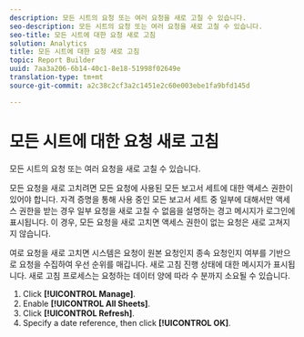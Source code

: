 ```yaml
---
description: 모든 시트의 요청 또는 여러 요청을 새로 고칠 수 있습니다.
seo-description: 모든 시트의 요청 또는 여러 요청을 새로 고칠 수 있습니다.
seo-title: 모든 시트에 대한 요청 새로 고침
solution: Analytics
title: 모든 시트에 대한 요청 새로 고침
topic: Report Builder
uuid: 7aa3a206-6b14-40c1-8e18-51998f02649e
translation-type: tm+mt
source-git-commit: a2c38c2cf3a2c1451e2c60e003ebe1fa9bfd145d

---
```



# 모든 시트에 대한 요청 새로 고침

모든 시트의 요청 또는 여러 요청을 새로 고칠 수 있습니다.

모든 요청을 새로 고치려면 모든 요청에 사용된 모든 보고서 세트에 대한 액세스 권한이 있어야 합니다. 자격 증명을 통해 사용 중인 모든 보고서 세트 중 일부에 대해서만 액세스 권한을 받는 경우 일부 요청을 새로 고칠 수 없음을 설명하는 경고 메시지가 로그인에 표시됩니다. 이 경우, 모든 요청을 새로 고치면 액세스 권한이 없는 요청은 새로 고쳐지지 않습니다.

여로 요청을 새로 고치면 시스템은 요청이 원본 요청인지 종속 요청인지 여부를 기반으로 요청을 수집하여 우선 순위를 매깁니다. 새로 고침 진행 상태에 대한 메시지가 표시됩니다. 새로 고침 프로세스는 요청하는 데이터 양에 따라 수 분까지 소요될 수 있습니다.

1. Click **[!UICONTROL Manage]**.
1. Enable **[!UICONTROL All Sheets]**.
1. Click **[!UICONTROL Refresh]**.
1. Specify a date reference, then click **[!UICONTROL OK]**.
